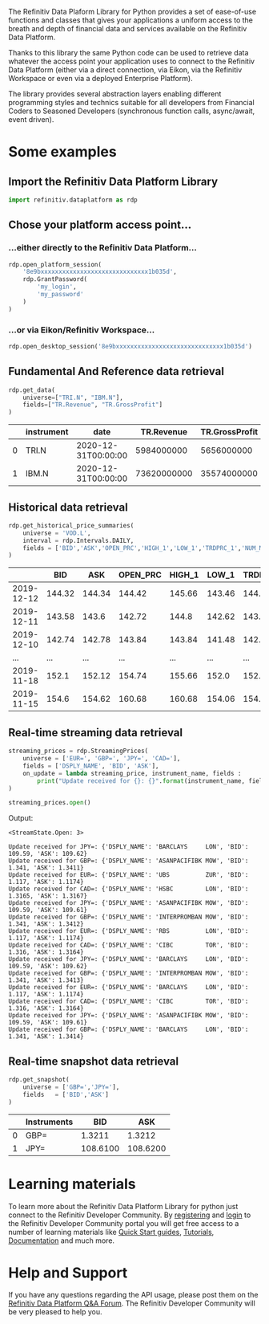 The Refinitiv Data Plaform Library for Python provides a set of ease-of-use 
functions and classes that gives your applications a uniform access to the 
breath and depth of financial data and services available on the Refinitiv 
Data Platform. 

Thanks to this library the same Python code can be used to retrieve data 
whatever the access point your application uses to connect to the Refinitiv 
Data Platform (either via a direct connection, via Eikon, via the Refinitiv 
Workspace or even via a deployed Enterprise Platform).

The library provides several abstraction layers enabling different 
programming styles and technics suitable for all developers from Financial 
Coders to Seasoned Developers (synchronous function calls, async/await, 
event driven).  

# Some examples

## Import the Refinitiv Data Platform Library

```python
import refinitiv.dataplatform as rdp
```

## Chose your platform access point...

### ...either directly to the Refinitiv Data Platform...

```python
rdp.open_platform_session(
    '8e9bxxxxxxxxxxxxxxxxxxxxxxxxxxxxxx1b035d', 
    rdp.GrantPassword(
        'my_login', 
        'my_password'
    )
)
```

### ...or via Eikon/Refinitiv Workspace...

```python
rdp.open_desktop_session('8e9bxxxxxxxxxxxxxxxxxxxxxxxxxxxxxx1b035d')
```

## Fundamental And Reference data retrieval

```python
rdp.get_data(
    universe=["TRI.N", "IBM.N"],
    fields=["TR.Revenue", "TR.GrossProfit"]
)
```

|     | instrument | date                | TR.Revenue  | TR.GrossProfit |
| --- | ---------- | ------------------- | ----------- | -------------- |
| 0   | TRI.N      | 2020-12-31T00:00:00 | 5984000000  | 5656000000     |
| 1   | IBM.N      | 2020-12-31T00:00:00 | 73620000000 | 35574000000    |


## Historical data retrieval

```python
rdp.get_historical_price_summaries(
    universe = 'VOD.L', 
    interval = rdp.Intervals.DAILY,
    fields = ['BID','ASK','OPEN_PRC','HIGH_1','LOW_1','TRDPRC_1','NUM_MOVES','TRNOVR_UNS']
)
```

|   | BID | ASK | OPEN_PRC | HIGH_1 | LOW_1 | TRDPRC_1 | NUM_MOVES | TRNOVR_UNS |
| --- | --- | --- | -------- | ------ | ----- | -------- | --------- | ---------- |
| 2019-12-12 | 144.32 | 144.34 | 144.42 | 145.66 | 143.46 | 144.18 | 12631.0 | 8498347218.71154 |
| 2019-12-11 | 143.58 | 143.6 | 142.72 | 144.8 | 142.62 | 143.58 | 10395.0 | 8815450412.65353 |
| 2019-12-10 | 142.74 | 142.78 | 143.84 | 143.84 | 141.48 | 142.74 | 10311.0 | 8070285210.45742 |
| ... | ... | ... | ... | ... | ... | ... | ... | ... |
| 2019-11-18 | 152.1 | 152.12 | 154.74 | 155.66 | 152.0 | 152.12 | 14606.0 | 19322988639.34 |
| 2019-11-15 | 154.6 | 154.62 | 160.68 | 160.68 | 154.06 | 154.6326 | 17035.0 | 31993013818.37456 |

## Real-time streaming data retrieval

```python
streaming_prices = rdp.StreamingPrices(
    universe = ['EUR=', 'GBP=', 'JPY=', 'CAD='], 
    fields = ['DSPLY_NAME', 'BID', 'ASK'],
    on_update = lambda streaming_price, instrument_name, fields : 
        print("Update received for {}: {}".format(instrument_name, fields))
)

streaming_prices.open()
```

Output:

    <StreamState.Open: 3>

    Update received for JPY=: {'DSPLY_NAME': 'BARCLAYS     LON', 'BID': 109.59, 'ASK': 109.62}
    Update received for GBP=: {'DSPLY_NAME': 'ASANPACIFIBK MOW', 'BID': 1.341, 'ASK': 1.3411}
    Update received for EUR=: {'DSPLY_NAME': 'UBS          ZUR', 'BID': 1.117, 'ASK': 1.1174}
    Update received for CAD=: {'DSPLY_NAME': 'HSBC         LON', 'BID': 1.3165, 'ASK': 1.3167}
    Update received for JPY=: {'DSPLY_NAME': 'ASANPACIFIBK MOW', 'BID': 109.59, 'ASK': 109.61}
    Update received for GBP=: {'DSPLY_NAME': 'INTERPROMBAN MOW', 'BID': 1.341, 'ASK': 1.3412}
    Update received for EUR=: {'DSPLY_NAME': 'RBS          LON', 'BID': 1.117, 'ASK': 1.1174}
    Update received for CAD=: {'DSPLY_NAME': 'CIBC         TOR', 'BID': 1.316, 'ASK': 1.3164}
    Update received for JPY=: {'DSPLY_NAME': 'BARCLAYS     LON', 'BID': 109.59, 'ASK': 109.62}
    Update received for GBP=: {'DSPLY_NAME': 'INTERPROMBAN MOW', 'BID': 1.341, 'ASK': 1.3413}
    Update received for EUR=: {'DSPLY_NAME': 'BARCLAYS     LON', 'BID': 1.117, 'ASK': 1.1174}
    Update received for CAD=: {'DSPLY_NAME': 'CIBC         TOR', 'BID': 1.316, 'ASK': 1.3164}
    Update received for JPY=: {'DSPLY_NAME': 'ASANPACIFIBK MOW', 'BID': 109.59, 'ASK': 109.61}
    Update received for GBP=: {'DSPLY_NAME': 'BARCLAYS     LON', 'BID': 1.341, 'ASK': 1.3414}


## Real-time snapshot data retrieval

```python
rdp.get_snapshot(
    universe = ['GBP=','JPY='], 
    fields   = ['BID','ASK']
)
```

|   | Instruments | BID | ASK |
| --- | ----------- | --- | --- |
| 0 | GBP= | 1.3211 | 1.3212 |
| 1 | JPY= | 108.6100 | 108.6200 |

# Learning materials

 To learn more about the Refinitiv Data Platform Library for python just 
 connect to the Refinitiv Developer Community. By 
 [registering](https://developers.refinitiv.com/iam/register) and 
 [login](https://developers.refinitiv.com/content/devportal/en_us/initCookie.html) to the Refinitiv 
 Developer Community portal you will get free access to a number of 
 learning materials like 
 [Quick Start guides](https://developers.refinitiv.com/refinitiv-data-platform/refinitiv-data-platform-libraries/quick-start), [Tutorials](https://developers.refinitiv.com/refinitiv-data-platform/refinitiv-data-platform-libraries/learning), [Documentation](https://developers.refinitiv.com/refinitiv-data-platform/refinitiv-data-platform-libraries/docs) 
 and much more.  

# Help and Support

If you have any questions regarding the API usage, please post them on 
the [Refinitiv Data Platform Q&A Forum](https://community.developers.refinitiv.com/spaces/321/index.html). 
The Refinitiv Developer Community will be very pleased to help you. 

